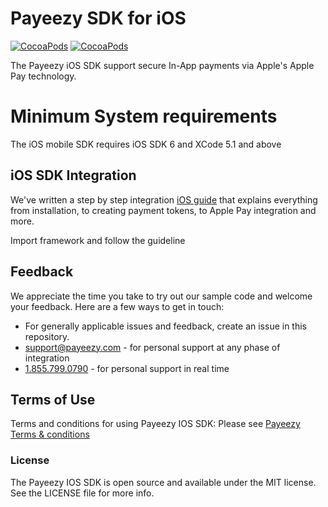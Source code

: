 # Payeezy SDK for iOS
[![CocoaPods](https://img.shields.io/cocoapods/l/Stripe.svg?style=flat)](https://github.com/nohup-atulparmar/payeezy_ios/blob/master/LICENSE)
[![CocoaPods](https://img.shields.io/cocoapods/p/Stripe.svg?style=flat)](https://github.com/nohup-atulparmar/payeezy_ios)

The Payeezy iOS SDK support secure In-App payments via Apple's Apple Pay technology.

# Minimum System requirements
The iOS mobile SDK requires iOS SDK 6 and XCode 5.1 and above

## iOS SDK Integration
We've written a step by step integration [iOS guide](https://github.com/payeezy/payeezy_ios/blob/master/payeezy_ios_guide/apple_pay_quick_start.pdf) that explains everything from installation, to creating payment tokens, to Apple Pay integration and more.

Import framework and follow the guideline

## Feedback
We appreciate the time you take to try out our sample code and welcome your feedback. Here are a few ways to get in touch:
* For generally applicable issues and feedback, create an issue in this repository.
* support@payeezy.com - for personal support at any phase of integration
* [1.855.799.0790](tel:+18557990790)  - for personal support in real time 

## Terms of Use

Terms and conditions for using Payeezy IOS SDK: Please see [Payeezy Terms & conditions](https://developer.payeezy.com/terms-use)
 
### License
The Payeezy IOS SDK is open source and available under the MIT license. See the LICENSE file for more info.
